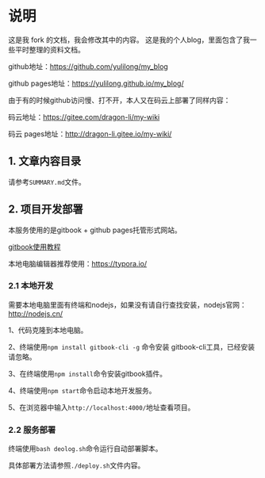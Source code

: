 # 说明
这是我 fork 的文档，我会修改其中的内容。
这是我的个人blog，里面包含了我一些平时整理的资料文档。

github地址：https://github.com/yulilong/my_blog

github pages地址：https://yulilong.github.io/my_blog/

由于有的时候github访问慢、打不开，本人又在码云上部署了同样内容：

码云地址：https://gitee.com/dragon-li/my-wiki

码云 pages地址：http://dragon-li.gitee.io/my-wiki/

## 1. 文章内容目录

请参考`SUMMARY.md`文件。



## 2. 项目开发部署

本服务使用的是gitbook + github pages托管形式网站。

[gitbook使用教程](https://segmentfault.com/a/1190000017960359#articleHeader6)

本地电脑编辑器推荐使用：https://typora.io/

### 2.1 本地开发

需要本地电脑里面有终端和nodejs，如果没有请自行查找安装，nodejs官网：http://nodejs.cn/ 

1、代码克隆到本地电脑。

2、终端使用`npm install gitbook-cli -g` 命令安装 gitbook-cli工具，已经安装请忽略。

3、在终端使用`npm install`命令安装gitbook插件。

4、终端使用`npm start`命令启动本地开发服务。

5、在浏览器中输入`http://localhost:4000/`地址查看项目。

### 2.2 服务部署

终端使用`bash deolog.sh`命令运行自动部署脚本。

具体部署方法请参照`./deploy.sh`文件内容。



